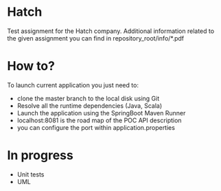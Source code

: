 # Hatch
Test assignment for the Hatch company.
Additional information related to the given assignment you can find in repository_root/info/*.pdf

# How to?
To launch current application you just need to:
- clone the master branch to the local disk using Git
- Resolve all the runtime dependencies (Java, Scala)
- Launch the application using the SpringBoot Maven Runner
- localhost:8081 is the road map of the POC API description
- you can configure the port within application.properties

# In progress
- Unit tests
- UML
